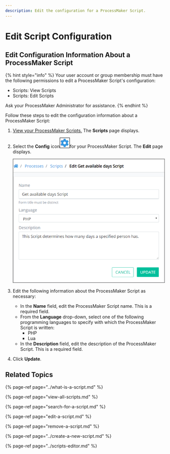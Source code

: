 ```yaml
---
description: Edit the configuration for a ProcessMaker Script.
---
```


# Edit Script Configuration

## Edit Configuration Information About a ProcessMaker Script

{% hint style="info" %}
Your user account or group membership must have the following permissions to edit a ProcessMaker Script's configuration:

* Scripts: View Scripts
* Scripts: Edit Scripts

Ask your ProcessMaker Administrator for assistance.
{% endhint %}

Follow these steps to edit the configuration information about a ProcessMaker Script:

1. [View your ProcessMaker Scripts.](view-all-scripts.md#view-all-processmaker-scripts) The **Scripts** page displays.
2. Select the **Config** icon![](../../../.gitbook/assets/configure-process-icon-processes-page-processes.png)for your ProcessMaker Script. The **Edit** page displays.  

   ![](../../../.gitbook/assets/edit-script-page-processes.png)

3. Edit the following information about the ProcessMaker Script as necessary:
   * In the **Name** field, edit the ProcessMaker Script name. This is a required field.
   * From the **Language** drop-down, select one of the following programming languages to specify with which the ProcessMaker Script is written:
     * PHP
     * Lua
   * In the **Description** field, edit the description of the ProcessMaker Script. This is a required field.
4. Click **Update**.

## Related Topics

{% page-ref page="../what-is-a-script.md" %}

{% page-ref page="view-all-scripts.md" %}

{% page-ref page="search-for-a-script.md" %}

{% page-ref page="edit-a-script.md" %}

{% page-ref page="remove-a-script.md" %}

{% page-ref page="../create-a-new-script.md" %}

{% page-ref page="../scripts-editor.md" %}

